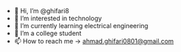 - 👋 Hi, I’m @ghifari8
- 👀 I’m interested in technology
- 🌱 I’m currently learning electrical engineering
- 💞️ I’m a college student
- 📫 How to reach me -> ahmad.ghifari0801@gmail.com

<!---
ghifari8/ghifari8 is a ✨ special ✨ repository because its `README.md` (this file) appears on your GitHub profile.
You can click the Preview link to take a look at your changes.
--->
